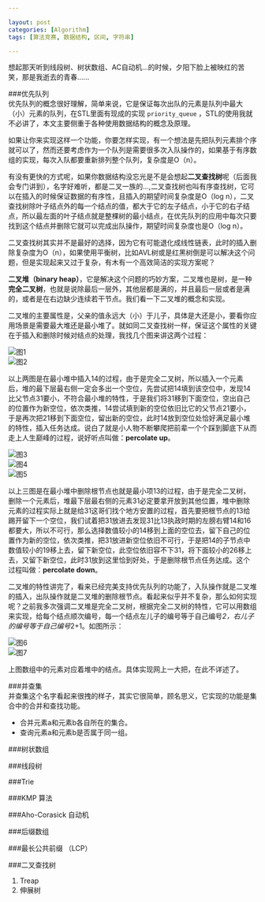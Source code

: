 ```yaml
---

layout: post
categories: [Algorithm]
tags: [算法竞赛, 数据结构, 区间, 字符串]

---
```


想起那天听到线段树、树状数组、AC自动机...的时候，夕阳下脸上被映红的苦笑，那是我逝去的青春......  

###优先队列  
优先队列的概念很好理解，简单来说，它是保证每次出队的元素是队列中最大（小）元素的队列，在STL里面有现成的实现 `priority_queue` ，STL的使用我就不必讲了，本文主要侧重于各种使用数据结构的概念及原理。  

如果让你来实现这样一个功能，你要怎样实现，有一个想法是先把队列元素排个序就可以了，然而还要考虑作为一个队列是需要很多次入队操作的，如果基于有序数组的实现，每次入队都要重新排列整个队列，复杂度是O（n）。  

有没有更快的方式呢，如果你数据结构没忘光是不是会想起**二叉查找树**呢（后面我会专门讲到），名字好难听，都是二叉一族的...,二叉查找树也叫有序查找树，它可以在插入的时候保证数据的有序性，且插入的期望时间复杂度是O（log n），二叉查找树除叶子结点外的每一个结点的值，都大于它的左子结点，小于它的右子结点，所以最左面的叶子结点就是整棵树的最小结点，在优先队列的应用中每次只要找到这个结点并删除它就可以完成出队操作，期望时间复杂度也是O（log n）。  

二叉查找树其实并不是最好的选择，因为它有可能退化成线性链表，此时的插入删除复杂度为O（n），如果使用平衡树，比如AVL树或是红黑树倒是可以解决这个问题，但是实现起来又过于复杂，有木有一个高效简洁的实现方案呢？  

**二叉堆（binary heap）**，它是解决这个问题的巧妙方案，二叉堆也是树，是一种**完全二叉树**，也就是说除最后一层外，其他层都是满的，并且最后一层或者是满的，或者是在右边缺少连续若干节点。我们看一下二叉堆的概念和实现。  

二叉堆的主要属性是，父亲的值永远大（小）于儿子，具体是大还是小，要看你应用场景是需要最大堆还是最小堆了。就如同二叉查找树一样，保证这个属性的关键在于插入和删除时候对结点的处理，我找几个图来讲这两个过程：  

![图1](https://raw2.github.com/ellochen/Img-store/master/heap1.png)  
![图2](https://raw2.github.com/ellochen/Img-store/master/heap2.png)  

以上两图是在最小堆中插入14的过程，由于是完全二叉树，所以插入一个元素后，堆的最下层最右侧一定会多出一个空位，先尝试把14填到该空位中，发现14比父节点31要小，不符合最小堆的特性，于是我们将31移到下面空位，空出自己的位置作为新空位，依次类推，14尝试填到新的空位依旧比它的父节点21要小，于是再次把21移到下面空位，留出新的空位，此时14放到空位处恰好满足最小堆的特性，插入任务达成。说白了就是小人物不断攀爬把前辈一个个踩到脚底下从而走上人生巅峰的过程，说好听点叫做：**percolate up**。  

![图3](https://raw2.github.com/ellochen/Img-store/master/heap3.png)  
![图4](https://raw2.github.com/ellochen/Img-store/master/heap4.png)  
![图5](https://raw2.github.com/ellochen/Img-store/master/heap5.png)  

以上三图是在最小堆中删除根节点也就是最小项13的过程，由于是完全二叉树，删除一个元素后，堆最下层最右侧的元素31必定要拿开放到其他位置，堆中删除元素的过程实际上就是给31这哥们找个地方安置的过程，首先要把根节点的13给踢开留下一个空位，我们试着把31放进去发现31比13执政时期的左膀右臂14和16都要大，所以不可行，那么选择数值较小的14移到上面的空位去，留下自己的位置作为新的空位，依次类推，把31放进新空位依旧不可行，于是把14的子节点中数值较小的19移上去，留下新空位，此空位依旧容不下31，将下面较小的26移上去，又留下新空位，此时31放到这里恰到好处，于是删除根节点任务达成。这个过程叫做：**percolate down**。  

二叉堆的特性讲完了，看来已经完美支持优先队列的功能了，入队操作就是二叉堆的插入，出队操作就是二叉堆的删除根节点。看起来似乎并不复杂，那么如何实现呢？之前我多次强调二叉堆是完全二叉树，根据完全二叉树的特性，它可以用数组来实现，给每个结点顺次编号，每一个结点左儿子的编号等于自己编号*2，右儿子的编号等于自己编号*2+1。如图所示：  

![图6](https://raw2.github.com/ellochen/Img-store/master/heap8.png)  
![图7](https://raw2.github.com/ellochen/Img-store/master/heap9.png)  

上图数组中的元素对应着堆中的结点。具体实现网上一大把，在此不详述了。  

###并查集  
并查集这个名字看起来很拽的样子，其实它很简单，顾名思义，它实现的功能是集合中的合并和查找功能。  

- 合并元素a和元素b各自所在的集合。  
- 查询元素a和元素b是否属于同一组。  



###树状数组  

###线段树  

###Trie

###KMP 算法

###Aho-Corasick 自动机  

###后缀数组  

###最长公共前缀 （LCP）  

###二叉查找树  
1. Treap
2. 伸展树
